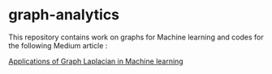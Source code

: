 # graph-analytics
This repository contains work on graphs for Machine learning
and codes for the following Medium article :

[Applications of Graph Laplacian in Machine learning](https://towardsdatascience.com/graph-laplacian-and-its-application-in-machine-learning-7d9aab021d16)


